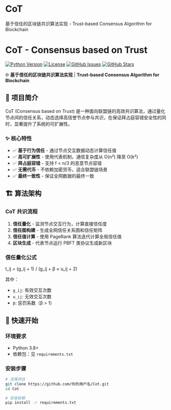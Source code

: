 # CoT
基于信任的区块链共识算法实现 - Trust-based Consensus Algorithm for Blockchain

# CoT - Consensus based on Trust

[![Python Version](https://img.shields.io/badge/python-3.8%2B-blue)](https://www.python.org/)
[![License](https://img.shields.io/badge/license-MIT-green)](LICENSE)
[![GitHub Issues](https://img.shields.io/github/issues/你的用户名/Cot)](https://github.com/你的用户名/Cot/issues)
[![GitHub Stars](https://img.shields.io/github/stars/你的用户名/Cot)](https://github.com/你的用户名/Cot/stargazers)

🌐 **基于信任的区块链共识算法实现** | **Trust-based Consensus Algorithm for Blockchain**

## 📖 项目简介

CoT (Consensus based on Trust) 是一种面向联盟链的高效共识算法，通过量化节点间的信任关系，动态选择高信誉节点参与共识，在保证拜占庭容错安全性的同时，显著提升了系统的可扩展性。

### ✨ 核心特性

- ✅ **基于行为信任** - 通过节点交互数据动态计算信任值
- ✅ **高可扩展性** - 使用代表机制，通信复杂度从 O(n²) 降至 O(k²)
- ✅ **拜占庭容错** - 支持 f < n/3 的恶意节点容错
- ✅ **无需代币** - 不依赖加密货币，适合联盟链场景
- ✅ **最终一致性** - 保证全网数据的最终一致

## 🏗 算法架构

### CoT 共识流程

1. **信任量化** - 监测节点交互行为，计算直接信任度
2. **信任图构建** - 生成全网信任关系图和信任矩阵  
3. **信任值计算** - 使用 PageRank 算法迭代计算全局信任值
4. **区块生成** - 代表节点运行 PBFT 类协议生成新区块

### 信任量化公式
t_ij = (g_ij + 1) / (g_ij + β × u_ij + 2)


其中：
- `g_ij`: 有效交互次数
- `u_ij`: 无效交互次数  
- `β`: 惩罚系数（β > 1）

## 🚀 快速开始

### 环境要求

- Python 3.8+
- 依赖包：见 `requirements.txt`

### 安装步骤

```bash
# 克隆项目
git clone https://github.com/你的用户名/Cot.git
cd Cot

# 安装依赖
pip install -r requirements.txt


